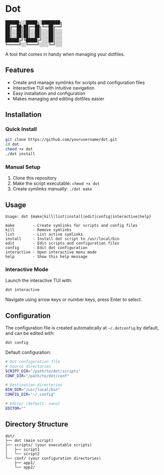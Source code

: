 # Dot

```
██████╗░░█████╗░████████╗
██╔══██╗██╔══██╗╚══██╔══╝
██║░░██║██║░░██║░░░██║░░░
██║░░██║██║░░██║░░░██║░░░
██████╔╝╚█████╔╝░░░██║░░░
╚═════╝░░╚════╝░░░░╚═╝░░░
```

A tool that comes in handy when managing your dotfiles.

## Features

- Create and manage symlinks for scripts and configuration files
- Interactive TUI with intuitive navigation
- Easy installation and configuration
- Makes managing and editing dotfiles easier

## Installation

### Quick Install

```bash
git clone https://github.com/yourusername/dot.git
cd dot
chmod +x dot
./dot install
```

### Manual Setup

1. Clone this repository
2. Make the script executable: `chmod +x dot`
3. Create symlinks manually: `./dot make`

## Usage

```
Usage: dot {make|kill|list|install|edit|config|interactive|help}

make        - Create symlinks for scripts and config files
kill        - Remove symlinks
list        - List active symlinks
install     - Install dot script to /usr/local/bin
edit        - Edit scripts and configuration files
config      - Edit dot configuration
interactive - Open interactive menu mode
help        - Show this help message
```

### Interactive Mode

Launch the interactive TUI with:

```bash
dot interactive
```

Navigate using arrow keys or number keys, press Enter to select.

## Configuration

The configuration file is created automatically at `~/.dotconfig` by default, and can be edited with:

```bash
dot config
```

Default configuration:

```bash
# Dot configuration file
# Source directories
SCRIPT_DIR="/path/to/dot/scripts"
CONF_DIR="/path/to/dot/conf"

# Destination directories
BIN_DIR="/usr/local/bin"
CONFIG_DIR="~/.config"

# Editor (default: nano)
EDITOR=""
```

## Directory Structure

```
dot/
├── dot (main script)
├── scripts/ (your executable scripts)
│   ├── script1
│   └── script2
└── conf/ (your configuration directories)
    ├── app1/
    └── app2/
```
